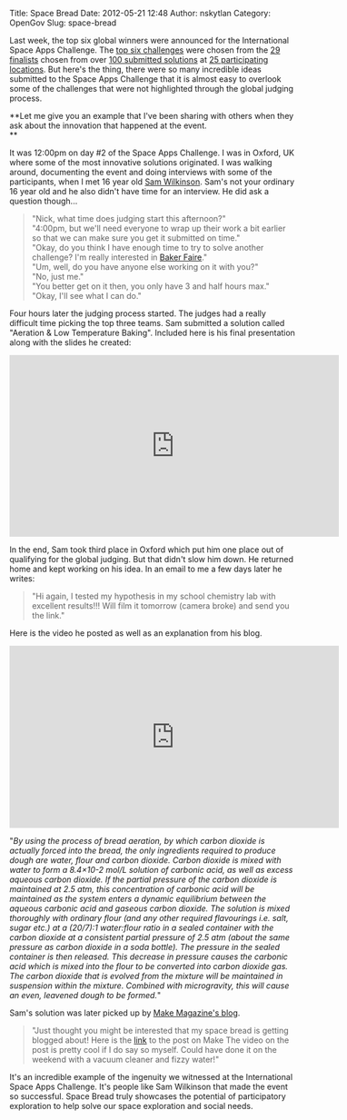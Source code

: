 Title: Space Bread
Date: 2012-05-21 12:48
Author: nskytlan
Category: OpenGov
Slug: space-bread

Last week, the top six global winners were announced for the
International Space Apps Challenge. The [top six challenges][] were
chosen from the [29 finalists][] chosen from over [100 submitted
solutions][] at [25 participating locations][]. But here's the thing,
there were so many incredible ideas submitted to the Space Apps
Challenge that it is almost easy to overlook some of the challenges that
were not highlighted through the global judging process.

**Let me give you an example that I've been sharing with others when
they ask about the innovation that happened at the event.  
**

It was 12:00pm on day \#2 of the Space Apps Challenge. I was in Oxford,
UK where some of the most innovative solutions originated. I was walking
around, documenting the event and doing interviews with some of the
participants, when I met 16 year old [Sam Wilkinson][]. Sam's not your
ordinary 16 year old and he also didn't have time for an interview. He
did ask a question though...

> "Nick, what time does judging start this afternoon?"  
>  "4:00pm, but we'll need everyone to wrap up their work a bit earlier
> so that we can make sure you get it submitted on time."  
>  "Okay, do you think I have enough time to try to solve another
> challenge? I'm really interested in [Baker Faire][]."  
>  "Um, well, do you have anyone else working on it with you?"  
>  "No, just me."  
>  "You better get on it then, you only have 3 and half hours max."  
>  "Okay, I'll see what I can do."

Four hours later the judging process started. The judges had a really
difficult time picking the top three teams. Sam submitted a solution
called "Aeration & Low Temperature Baking". Included here is his final
presentation along with the slides he created:

<iframe src="http://player.vimeo.com/video/42579559" width="580" height="320" frameborder="0" webkitallowfullscreen mozallowfullscreen allowfullscreen></iframe>

<p>
<script async class="speakerdeck-embed" data-id="4f947297812d2a001f01e5d1" data-ratio="1.3333333333333333" src="//speakerdeck.com/assets/embed.js"></script>
</p>
In the end, Sam took third place in Oxford which put him one place out
of qualifying for the global judging. But that didn't slow him down. He
returned home and kept working on his idea. In an email to me a few days
later he writes:

> "Hi again, I tested my hypothesis in my school chemistry lab with
> excellent results!!! Will film it tomorrow (camera broke) and send you
> the link."

Here is the video he posted as well as an explanation from his blog.

<iframe src="http://player.vimeo.com/video/41167953" width="580" height="321" frameborder="0" webkitallowfullscreen mozallowfullscreen allowfullscreen></iframe>

"*By using the process of bread aeration, by which carbon dioxide is
actually forced into the bread, the only ingredients required to produce
dough are water, flour and carbon dioxide. Carbon dioxide is mixed with
water to form a 8.4×10-2 mol/L solution of carbonic acid, as well as
excess aqueous carbon dioxide. If the partial pressure of the carbon
dioxide is maintained at 2.5 atm, this concentration of carbonic acid
will be maintained as the system enters a dynamic equilibrium between
the aqueous carbonic acid and gaseous carbon dioxide. The solution is
mixed thoroughly with ordinary flour (and any other required flavourings
i.e. salt, sugar etc.) at a (20/7):1 water:flour ratio in a sealed
container with the carbon dioxide at a consistent partial pressure of
2.5 atm (about the same pressure as carbon dioxide in a soda bottle).
The pressure in the sealed container is then released. This decrease in
pressure causes the carbonic acid which is mixed into the flour to be
converted into carbon dioxide gas. The carbon dioxide that is evolved
from the mixture will be maintained in suspension within the mixture.
Combined with microgravity, this will cause an even, leavened dough to
be formed.*"

Sam's solution was later picked up by [Make Magazine's blog][].

> "Just thought you might be interested that my space bread is getting
> blogged about! Here is the [link][Make Magazine's blog] to the post on
> Make The video on the post is pretty cool if I do say so myself. Could
> have done it on the weekend with a vacuum cleaner and fizzy water!"

It's an incredible example of the ingenuity we witnessed at the
International Space Apps Challenge. It's people like Sam Wilkinson that
made the event so successful. Space Bread truly showcases the potential
of participatory exploration to help solve our space exploration and
social needs.

  [top six challenges]: http://open.nasa.gov/blog/2012/05/18/global-winners-announced/
  [29 finalists]: http://open.nasa.gov/blog/2012/05/09/spaceapps-global-judging-open-now/
  [100 submitted solutions]: http://open.nasa.gov/blog/2012/04/25/100-reasons-spaceapps-made-a-difference/
  [25 participating locations]: http://spaceappschallenge.org/locations/
  [Sam Wilkinson]: http://www.twitter.com/angryspinach
  [Baker Faire]: http://spaceappschallenge.org/challenge/bakerfaire/
  [Make Magazine's blog]: http://blog.makezine.com/2012/05/09/spacebread-rises-in-5-seconds/
